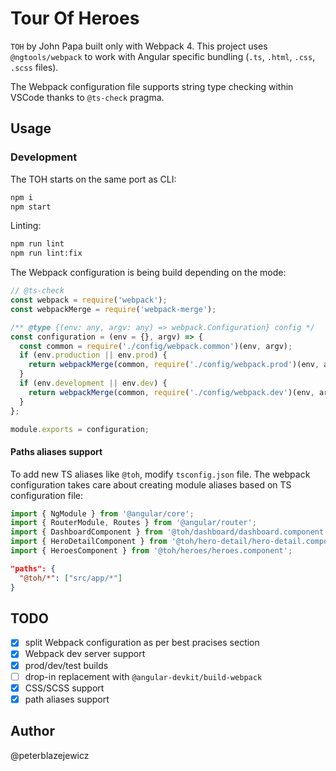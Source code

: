 # Tour Of Heroes

`TOH` by John Papa built only with Webpack 4. This project uses `@ngtools/webpack` to work with Angular specific bundling (`.ts`, `.html`, `.css`, `.scss` files).

The Webpack configuration file supports string type checking within VSCode thanks to `@ts-check` pragma.

## Usage

### Development

The TOH starts on the same port as CLI:

```bash
npm i
npm start
```

Linting:

```bash
npm run lint
npm run lint:fix
```

The Webpack configuration is being build depending on the mode:

```js
// @ts-check
const webpack = require('webpack');
const webpackMerge = require('webpack-merge');

/** @type {(env: any, argv: any) => webpack.Configuration} config */
const configuration = (env = {}, argv) => {
  const common = require('./config/webpack.common')(env, argv);
  if (env.production || env.prod) {
    return webpackMerge(common, require('./config/webpack.prod')(env, argv));
  }
  if (env.development || env.dev) {
    return webpackMerge(common, require('./config/webpack.dev')(env, argv));
  }
};

module.exports = configuration;
```

#### Paths aliases support

To add new TS aliases like `@toh`, modify `tsconfig.json` file. The webpack configuration takes care about creating module aliases based on TS configuration file:

```ts
import { NgModule } from '@angular/core';
import { RouterModule, Routes } from '@angular/router';
import { DashboardComponent } from '@toh/dashboard/dashboard.component';
import { HeroDetailComponent } from '@toh/hero-detail/hero-detail.component';
import { HeroesComponent } from '@toh/heroes/heroes.component';
```

```json
"paths": {
  "@toh/*": ["src/app/*"]
}
```

## TODO

- [x] split Webpack configuration as per best pracises section
- [x] Webpack dev server support
- [x] prod/dev/test builds
- [ ] drop-in replacement with `@angular-devkit/build-webpack`
- [x] CSS/SCSS support
- [x] path aliases support

## Author

@peterblazejewicz
